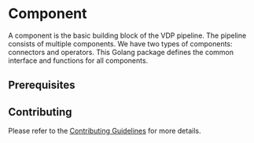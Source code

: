 # Component

A component is the basic building block of the VDP pipeline. The pipeline consists of multiple components.
We have two types of components: connectors and operators.
This Golang package defines the common interface and functions for all components.

## Prerequisites

## Contributing

Please refer to the [Contributing Guidelines](./.github/CONTRIBUTING.md) for more details.
